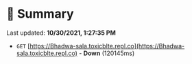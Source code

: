 # 📖 Summary
Last updated: **10/30/2021, 1:27:35 PM**

- `GET` [https://Bhadwa-sala.toxicblte.repl.co](https://Bhadwa-sala.toxicblte.repl.co) - **Down** (120145ms)
